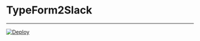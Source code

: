 # TypeForm2Slack

--------------

[![Deploy](https://www.herokucdn.com/deploy/button.png)](https://heroku.com/deploy)
